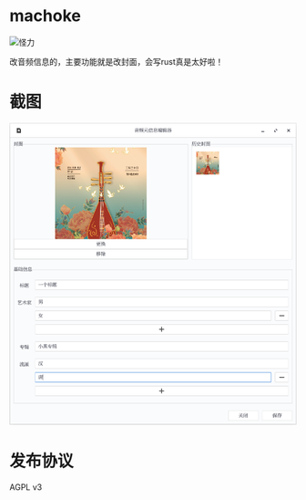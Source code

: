 # machoke

![怪力](https://media.52poke.com/wiki/archive/8/8e/20140413160340%21067Machoke.png)

改音频信息的，主要功能就是改封面，会写rust真是太好啦！

# 截图

![截图](./_image/shot.png)

# 发布协议

AGPL v3
